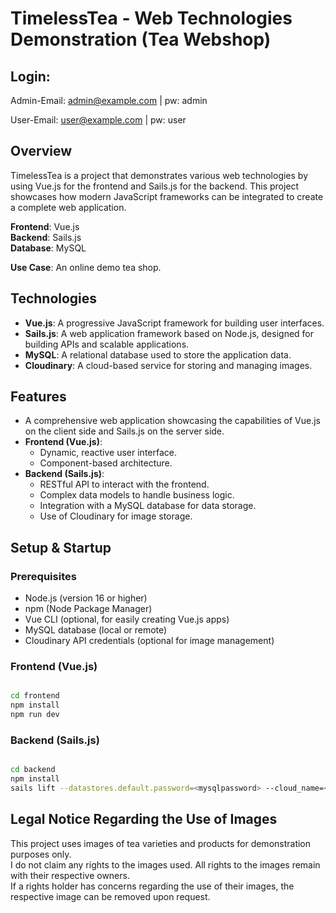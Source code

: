 # TimelessTea - Web Technologies Demonstration (Tea Webshop)

## Login:

Admin-Email: admin@example.com |  pw: admin

User-Email: user@example.com | pw: user


## Overview

TimelessTea is a project that demonstrates various web technologies by using Vue.js for the frontend and Sails.js for the backend. This project showcases how modern JavaScript frameworks can be integrated to create a complete web application.

**Frontend**: Vue.js  
**Backend**: Sails.js  
**Database**: MySQL

**Use Case**: An online demo tea shop.

## Technologies

- **Vue.js**: A progressive JavaScript framework for building user interfaces.
- **Sails.js**: A web application framework based on Node.js, designed for building APIs and scalable applications.
- **MySQL**: A relational database used to store the application data.
- **Cloudinary**: A cloud-based service for storing and managing images.

## Features

- A comprehensive web application showcasing the capabilities of Vue.js on the client side and Sails.js on the server side.
- **Frontend (Vue.js)**:
    - Dynamic, reactive user interface.
    - Component-based architecture.
- **Backend (Sails.js)**:
    - RESTful API to interact with the frontend.
    - Complex data models to handle business logic.
    - Integration with a MySQL database for data storage.
    - Use of Cloudinary for image storage.

## Setup & Startup

### Prerequisites

- Node.js (version 16 or higher)
- npm (Node Package Manager)
- Vue CLI (optional, for easily creating Vue.js apps)
- MySQL database (local or remote)
- Cloudinary API credentials (optional for image management)

### Frontend (Vue.js)

```bash

cd frontend
npm install
npm run dev
```

### Backend (Sails.js)

```bash

cd backend
npm install
sails lift --datastores.default.password=<mysqlpassword> --cloud_name=<cloudinary cloud name> --api_key=<cloudinary api key> --api_secret=<cloudinary api secret>
```

## **Legal Notice Regarding the Use of Images**
This project uses images of tea varieties and products for demonstration purposes only.  
I do not claim any rights to the images used. All rights to the images remain with their respective owners.  
If a rights holder has concerns regarding the use of their images, the respective image can be removed upon request.

